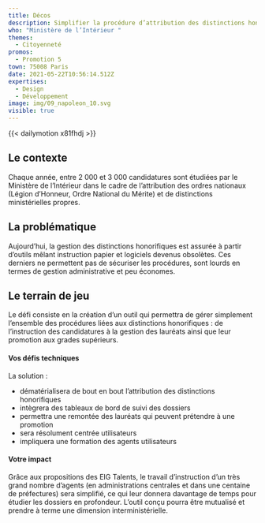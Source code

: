 ```yaml
---
title: Décos
description: Simplifier la procédure d’attribution des distinctions honorifiques
who: "Ministère de l’Intérieur "
themes:
  - Citoyenneté
promos:
  - Promotion 5
town: 75008 Paris
date: 2021-05-22T10:56:14.512Z
expertises:
  - Design
  - Développement
image: img/09_napoleon_10.svg
visible: true
---
```

{{< dailymotion x81fhdj >}}

## Le contexte

Chaque année, entre 2 000 et 3 000 candidatures sont étudiées par le Ministère de l’Intérieur dans le cadre de l’attribution des ordres nationaux (Légion d’Honneur, Ordre National du Mérite) et de distinctions ministérielles propres.

## La problématique

Aujourd’hui, la gestion des distinctions honorifiques est assurée à partir d’outils mêlant instruction papier et logiciels devenus obsolètes. Ces derniers ne permettent pas de sécuriser les procédures, sont lourds en termes de gestion administrative et peu économes.

## Le terrain de jeu

Le défi consiste en la création d’un outil qui permettra de gérer simplement l’ensemble des procédures liées aux distinctions honorifiques : de l’instruction des candidatures à la gestion des lauréats ainsi que leur promotion aux grades supérieurs.

#### Vos défis techniques

La solution :

* dématérialisera de bout en bout l’attribution des distinctions honorifiques
* intègrera des tableaux de bord de suivi des dossiers
* permettra une remontée des lauréats qui peuvent prétendre à une promotion
* sera résolument centrée utilisateurs
* impliquera une formation des agents utilisateurs

#### Votre impact 

Grâce aux propositions des EIG Talents, le travail d’instruction d’un très grand nombre d’agents (en administrations centrales et dans une centaine de préfectures) sera simplifié, ce qui leur donnera davantage de temps pour étudier les dossiers en profondeur. L’outil conçu pourra être mutualisé et prendre à terme une dimension interministérielle.
